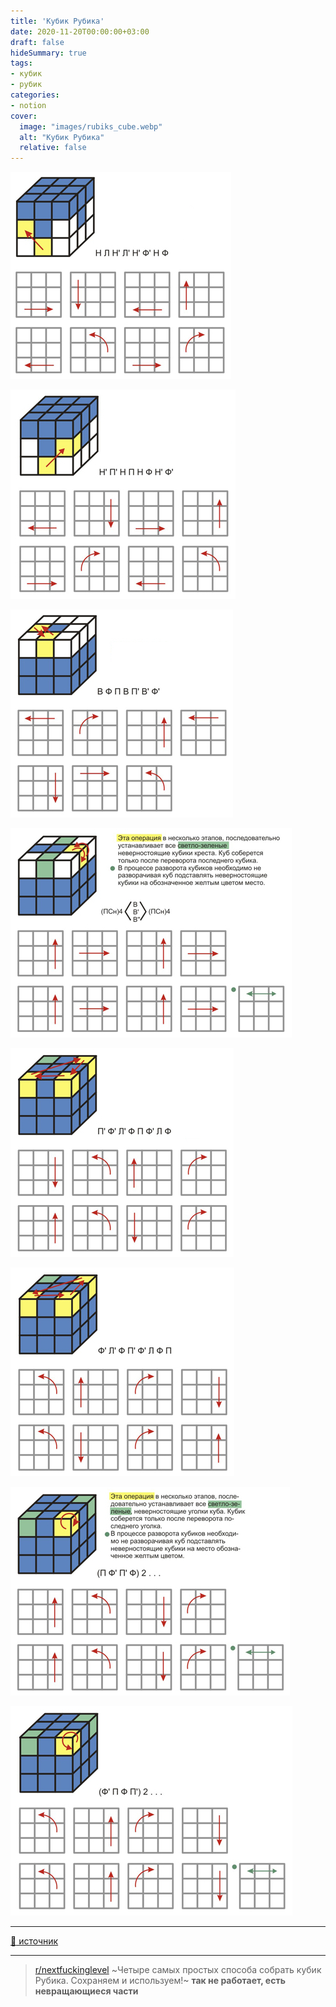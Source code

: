 ```yaml
---
title: 'Кубик Рубика'
date: 2020-11-20T00:00:00+03:00
draft: false
hideSummary: true
tags:
- кубик
- рубик
categories:
- notion
cover:
  image: "images/rubiks_cube.webp"
  alt: "Кубик Рубика"
  relative: false
---
```


![шаг 1](/images/rubiks_cube1.png "шаг 1")

![шаг 2](/images/rubiks_cube2.png "шаг 2")

![шаг 3](/images/rubiks_cube3.png "шаг 3")

![шаг 4](/images/rubiks_cube4.png "шаг 4")

![шаг 5](/images/rubiks_cube5.png "шаг 5")

![шаг 6](/images/rubiks_cube6.png "шаг 6")

![шаг 7](/images/rubiks_cube7.png "шаг 7")

![шаг 8](/images/rubiks_cube8.png "шаг 8")

---

[:link: источник](https://welday.org/blog/interesting/rubiks-cube/)

---

> [r/nextfuckinglevel](https://t.me/Reddit/29552)
~Четыре самых простых способа собрать кубик Рубика. Сохраняем и используем!~ **так не работает, есть невращающиеся части**
